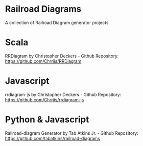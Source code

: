 # Railroad Diagrams

A collection of Railroad Diagram generator projects

Scala
=====
RRDiagram by Christopher Deckers - Github Repository: https://github.com/Chrriis/RRDiagram

Javascript
=========
rrdiagram-js by Christopher Deckers - Github Repository: https://github.com/Chrriis/rrdiagram-js

Python & Javascript
===================
Railroad-diagram Generator by Tab Atkins Jr. - Github Repository: https://github.com/tabatkins/railroad-diagrams


